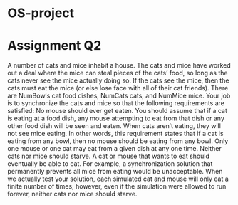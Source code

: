 # OS-project
# Assignment Q2
A number of cats and mice inhabit a house. The cats and mice have worked out a deal
where the mice can steal pieces of the cats’ food, so long as the cats never see the mice
actually doing so. If the cats see the mice, then the cats must eat the mice (or else lose
face with all of their cat friends). There are NumBowls cat food dishes, NumCats cats,
and NumMice mice. Your job is to synchronize the cats and mice so that the following
requirements are satisfied:
No mouse should ever get eaten. You should assume that if a cat is eating at a food dish, any
mouse attempting to eat from that dish or any other food dish will be seen and eaten. When
cats aren’t eating, they will not see mice eating. In other words, this requirement states that if
a cat is eating from any bowl, then no mouse should be eating from any bowl. Only one
mouse or one cat may eat from a given dish at any one time. Neither cats nor mice should
starve. A cat or mouse that wants to eat should eventually be able to eat. For example, a
synchronization solution that permanently prevents all mice from eating would be
unacceptable. When we actually test your solution, each simulated cat and mouse will only
eat a finite number of times; however, even if the simulation were allowed to run forever,
neither cats nor mice should starve.
